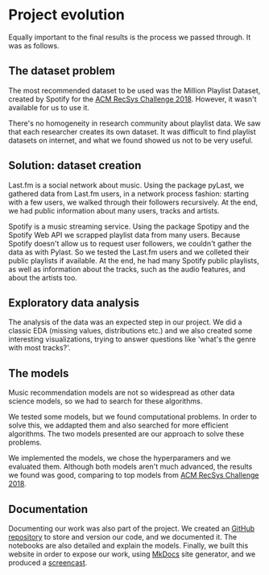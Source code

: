 # Project evolution

Equally important to the final results is the process we passed through. It was as follows.

## The dataset problem

The most recommended dataset to be used was the Million Playlist Dataset, created by Spotify for the [ACM RecSys Challenge 2018](http://www.recsyschallenge.com/2018/). However, it wasn't available for us to use it.

There's no homogeneity in research community about playlist data. We saw that each researcher creates its own dataset. It was difficult to find playlist datasets on internet, and what we found showed us not to be very useful.

## Solution: dataset creation

Last.fm is a social network about music. Using the package pyLast, we gathered data from Last.fm users, in a network process fashion: starting with a few users, we walked through their followers recursively. At the end, we had public information about many users, tracks and artists.

Spotify is a music streaming service. Using the package Spotipy and the Spotify Web API we scrapped playlist data from many users. Because Spotify doesn't allow us to request user followers, we couldn't gather the data as with Pylast. So we tested the Last.fm users and we colleted their public playlists if available. At the end, he had many Spotify public playlists, as well as information about the tracks, such as the audio features, and about the artists too.

## Exploratory data analysis

The analysis of the data was an expected step in our project. We did a classic EDA (missing values, distributions etc.) and we also created some interesting visualizations, trying to answer questions like 'what's the genre with most tracks?'.

## The models

Music recommendation models are not so widespread as other data science models, so we had to search for these algorithms.

We tested some models, but we found computational problems. In order to solve this, we addapted them and also searched for more efficient algorithms. The two models presented are our approach to solve these problems.

We implemented the models, we chose the hyperparamers and we evaluated them. Although both models aren't much advanced, the results we found was good, comparing to top models from [ACM RecSys Challenge 2018](http://www.recsyschallenge.com/2018/).

## Documentation

Documenting our work was also part of the project. We created an [GitHub repository](https://github.com/lucasresck/espotifai) to store and version our code, and we documented it. The notebooks are also detailed and explain the models. Finally, we built this website in order to expose our work, using [MkDocs](https://www.mkdocs.org/) site generator, and we produced a [screencast](https://youtu.be/w9jelBD4zy8).
